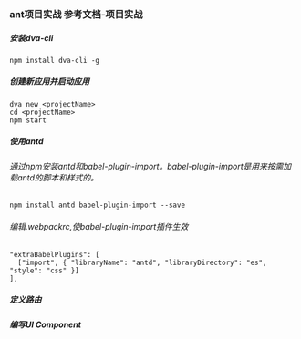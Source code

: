 ### ant项目实战 参考文档-项目实战
##### 安装dva-cli
```
npm install dva-cli -g
```
##### 创建新应用并启动应用
```
dva new <projectName>
cd <projectName>
npm start
```
##### 使用antd
###### 通过npm安装antd和babel-plugin-import。babel-plugin-import是用来按需加载antd的脚本和样式的。
```
npm install antd babel-plugin-import --save
```
###### 编辑.webpackrc,使babel-plugin-import插件生效
```
"extraBabelPlugins": [
  ["import", { "libraryName": "antd", "libraryDirectory": "es", "style": "css" }]
],
```
##### 定义路由

##### 编写UI Component

###### 